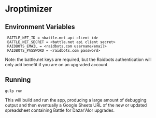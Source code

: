 # Jroptimizer

## Environment Variables
```
 BATTLE_NET_ID = <battle.net api client id>
 BATTLE_NET_SECRET = <battle.net api client secret>
 RAIDBOTS_EMAIL = <raidbots.com username/email>
 RAIDBOTS_PASSWORD = <raidbots.com password>
```

Note: the battle.net keys are required, but the Raidbots authentication will only add benefit if you are on an upgraded account.

## Running
```
gulp run
```
This will build and run the app, producing a large amount of debugging output and then eventually a Google Sheets URL of the new or updated spreadsheet containing Battle for Dazar'Alor upgrades.

